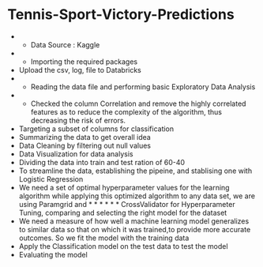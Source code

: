 # Tennis-Sport-Victory-Predictions


* * Data Source : Kaggle
* * Importing the required packages
* Upload the csv, log, file to Databricks
* * Reading the data file and performing basic Exploratory Data Analysis
* * Checked the column Correlation and remove the highly correlated features as to reduce the complexity of the algorithm, thus decreasing the risk of errors.
* Targeting a subset of columns for classification
* Summarizing the data to get overall idea
* Data Cleaning by filtering out null values
* Data Visualization for data analysis
* Dividing the data into train and test ration of 60-40
* To streamline the data, establishing the pipeine, and stablising one with Logistic Regression
* We need a set of optimal hyperparameter values for the learning algorithm while applying this optimized algorithm to any data set, we are using Paramgrid and * * * * * * CrossValidator for Hyperparameter Tuning, comparing and selecting the right model for the dataset
* We need a measure of how well a machine learning model generalizes to similar data so that on which it was trained,to provide more accurate outcomes. So we fit the model with the training data
* Apply the Classification model on the test data to test the model
* Evaluating the model
